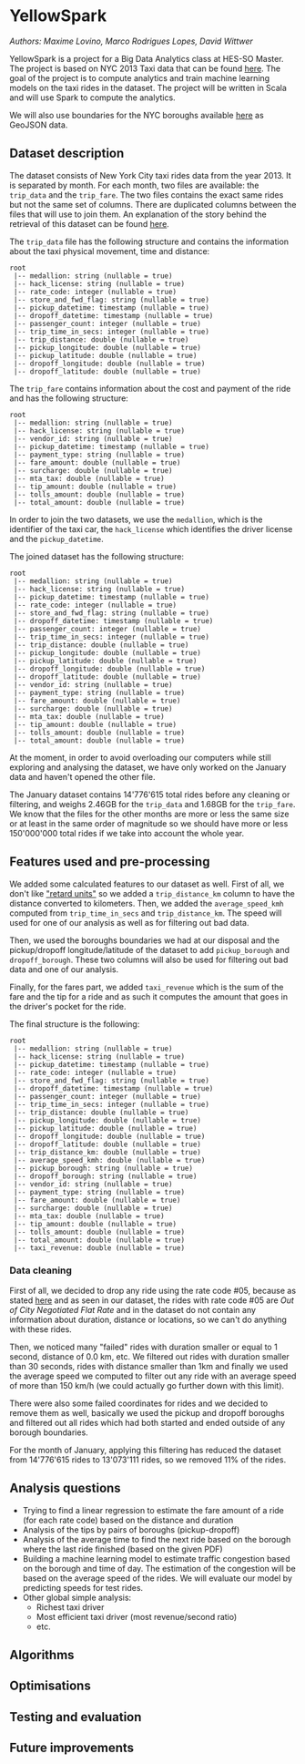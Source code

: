 # YellowSpark

_Authors: Maxime Lovino, Marco Rodrigues Lopes, David Wittwer_

YellowSpark is a project for a Big Data Analytics class at HES-SO Master. The project is based on NYC 2013 Taxi data that can be found [here](http://www.andresmh.com/nyctaxitrips/). The goal of the project is to compute analytics and train machine learning models on the taxi rides in the dataset. The project will be written in Scala and will use Spark to compute the analytics.

We will also use boundaries for the NYC boroughs available [here](https://nycdatastables.s3.amazonaws.com/2013-08-19T18:15:35.172Z/nyc-borough-boundaries-polygon.geojson) as GeoJSON data.

## Dataset description

The dataset consists of New York City taxi rides data from the year 2013. It is separated by month. For each month, two files are available: the `trip_data` and the `trip_fare`. The two files contains the exact same rides but not the same set of columns. There are duplicated columns between the files that will use to join them. An explanation of the story behind the retrieval of this dataset can be found [here](https://chriswhong.com/open-data/foil_nyc_taxi/).

The `trip_data` file has the following structure and contains the information about the taxi physical movement, time and distance:

```
root
 |-- medallion: string (nullable = true)
 |-- hack_license: string (nullable = true)
 |-- rate_code: integer (nullable = true)
 |-- store_and_fwd_flag: string (nullable = true)
 |-- pickup_datetime: timestamp (nullable = true)
 |-- dropoff_datetime: timestamp (nullable = true)
 |-- passenger_count: integer (nullable = true)
 |-- trip_time_in_secs: integer (nullable = true)
 |-- trip_distance: double (nullable = true)
 |-- pickup_longitude: double (nullable = true)
 |-- pickup_latitude: double (nullable = true)
 |-- dropoff_longitude: double (nullable = true)
 |-- dropoff_latitude: double (nullable = true)
```

The `trip_fare` contains information about the cost and payment of the ride and has the following structure:

```
root
 |-- medallion: string (nullable = true)
 |-- hack_license: string (nullable = true)
 |-- vendor_id: string (nullable = true)
 |-- pickup_datetime: timestamp (nullable = true)
 |-- payment_type: string (nullable = true)
 |-- fare_amount: double (nullable = true)
 |-- surcharge: double (nullable = true)
 |-- mta_tax: double (nullable = true)
 |-- tip_amount: double (nullable = true)
 |-- tolls_amount: double (nullable = true)
 |-- total_amount: double (nullable = true)
```

In order to join the two datasets, we use the `medallion`, which is the identifier of the taxi car, the `hack_license` which identifies the driver license and the `pickup_datetime`.

The joined dataset has the following structure:

```
root
 |-- medallion: string (nullable = true)
 |-- hack_license: string (nullable = true)
 |-- pickup_datetime: timestamp (nullable = true)
 |-- rate_code: integer (nullable = true)
 |-- store_and_fwd_flag: string (nullable = true)
 |-- dropoff_datetime: timestamp (nullable = true)
 |-- passenger_count: integer (nullable = true)
 |-- trip_time_in_secs: integer (nullable = true)
 |-- trip_distance: double (nullable = true)
 |-- pickup_longitude: double (nullable = true)
 |-- pickup_latitude: double (nullable = true)
 |-- dropoff_longitude: double (nullable = true)
 |-- dropoff_latitude: double (nullable = true)
 |-- vendor_id: string (nullable = true)
 |-- payment_type: string (nullable = true)
 |-- fare_amount: double (nullable = true)
 |-- surcharge: double (nullable = true)
 |-- mta_tax: double (nullable = true)
 |-- tip_amount: double (nullable = true)
 |-- tolls_amount: double (nullable = true)
 |-- total_amount: double (nullable = true)
```

At the moment, in order to avoid overloading our computers while still exploring and analysing the dataset, we have only worked on the January data and haven't opened the other file.

The January dataset contains 14'776'615 total rides before any cleaning or filtering, and weighs 2.46GB for the `trip_data` and 1.68GB for the `trip_fare`. We know that the files for the other months are more or less the same size or at least in the same order of magnitude so we should have more or less 150'000'000 total rides if we take into account the whole year.

## Features used and pre-processing

We added some calculated features to our dataset as well. First of all, we don't like ["retard units"](https://en.wikipedia.org/wiki/Imperial_units) so we added a `trip_distance_km` column to have the distance converted to kilometers. Then, we added the `average_speed_kmh` computed from `trip_time_in_secs` and `trip_distance_km`. The speed will used for one of our analysis as well as for filtering out bad data.

Then, we used the boroughs boundaries we had at our disposal and the pickup/dropoff longitude/latitude of the dataset to add `pickup_borough` and `dropoff_borough`. These two columns will also be used for filtering out bad data and one of our analysis.

Finally, for the fares part, we added `taxi_revenue` which is the sum of the fare and the tip for a ride and as such it computes the amount that goes in the driver's pocket for the ride.

The final structure is the following:

```
root
 |-- medallion: string (nullable = true)
 |-- hack_license: string (nullable = true)
 |-- pickup_datetime: timestamp (nullable = true)
 |-- rate_code: integer (nullable = true)
 |-- store_and_fwd_flag: string (nullable = true)
 |-- dropoff_datetime: timestamp (nullable = true)
 |-- passenger_count: integer (nullable = true)
 |-- trip_time_in_secs: integer (nullable = true)
 |-- trip_distance: double (nullable = true)
 |-- pickup_longitude: double (nullable = true)
 |-- pickup_latitude: double (nullable = true)
 |-- dropoff_longitude: double (nullable = true)
 |-- dropoff_latitude: double (nullable = true)
 |-- trip_distance_km: double (nullable = true)
 |-- average_speed_kmh: double (nullable = true)
 |-- pickup_borough: string (nullable = true)
 |-- dropoff_borough: string (nullable = true)
 |-- vendor_id: string (nullable = true)
 |-- payment_type: string (nullable = true)
 |-- fare_amount: double (nullable = true)
 |-- surcharge: double (nullable = true)
 |-- mta_tax: double (nullable = true)
 |-- tip_amount: double (nullable = true)
 |-- tolls_amount: double (nullable = true)
 |-- total_amount: double (nullable = true)
 |-- taxi_revenue: double (nullable = true)
```

### Data cleaning

First of all, we decided to drop any ride using the rate code #05, because as stated [here](https://www1.nyc.gov/site/tlc/passengers/taxi-fare.page) and as seen in our dataset, the rides with rate code #05 are _Out of City Negotiated Flat Rate_ and in the dataset do not contain any information about duration, distance or locations, so we can't do anything with these rides.

Then, we noticed many "failed" rides with duration smaller or equal to 1 second, distance of 0.0 km, etc. We filtered out rides with duration smaller than 30 seconds, rides with distance smaller than 1km and finally we used the average speed we computed to filter out any ride with an average speed of more than 150 km/h (we could actually go further down with this limit).

There were also some failed coordinates for rides and we decided to remove them as well, basically we used the pickup and dropoff boroughs and filtered out all rides which had both started and ended outside of any borough boundaries.

For the month of January, applying this filtering has reduced the dataset from 14'776'615 rides to 13'073'111 rides, so we removed 11% of the rides.

## Analysis questions

- Trying to find a linear regression to estimate the fare amount of a ride (for each rate code) based on the distance and duration
- Analysis of the tips by pairs of boroughs (pickup-dropoff)
- Analysis of the average time to find the next ride based on the borough where the last ride finished (based on the given PDF)
- Building a machine learning model to estimate traffic congestion based on the borough and time of day. The estimation of the congestion will be based on the average speed of the rides. We will evaluate our model by predicting speeds for test rides.
- Other global simple analysis:
  - Richest taxi driver
  - Most efficient taxi driver (most revenue/second ratio)
  - etc.

## Algorithms

## Optimisations

## Testing and evaluation

## Future improvements

